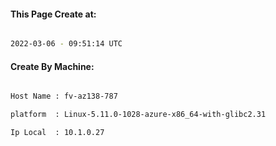 
   
#### This Page Create at:

```bash

2022-03-06 - 09:51:14 UTC

```

#### Create By Machine:

```bash

Host Name : fv-az138-787

platform  : Linux-5.11.0-1028-azure-x86_64-with-glibc2.31

Ip Local  : 10.1.0.27

```

